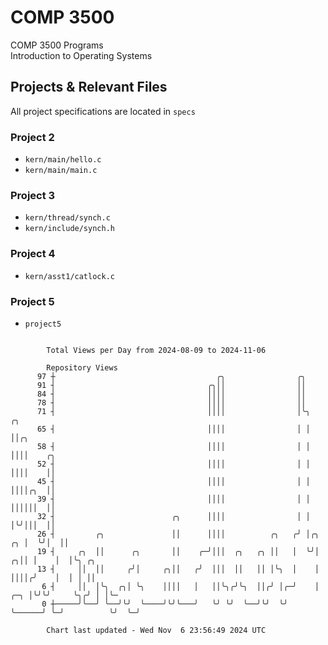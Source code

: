 # COMP 3500
COMP 3500 Programs  
Introduction to Operating Systems  
## Projects & Relevant Files
All project specifications are located in `specs`
### Project 2
- `kern/main/hello.c`
- `kern/main/main.c`
### Project 3
- `kern/thread/synch.c`
- `kern/include/synch.h`
### Project 4
- `kern/asst1/catlock.c`
### Project 5
- `project5`

```

        Total Views per Day from 2024-08-09 to 2024-11-06

        Repository Views
      97 ┼                                    ╭╮                ╭╮
      91 ┤                                  ╭╮││                ││
      84 ┤                                  ││││                ││
      78 ┤                                  ││││                ││
      71 ┤                                  ││││                │╰╮                 ╭╮
      65 ┤                                  ││││                │ │                 ││╭╮
      58 ┤                                  ││││                │ │                 ││││    ╭╮
      52 ┤                                  ││││                │ │                 ││││    ││
      45 ┤                                  ││││                │ │                 ││││╭╮  ││
      39 ┤                                  ││││                │ │                 ││││││  ││
      32 ┤                          ╭╮      ││││                │ │                 │╰╯│││  ││
      26 ┤         ╭╮               ││      ││││          ╭╮   ╭╯ │╭╮            ╭╮ │  ╰╯│  ││
      19 ┤     ╭╮  ││      ╭╮       ││    ╭─╯│││  ╭╮   ╭╮ ││   │  ╰╯│          ╭╮││ │    │  │╰╮ ╭╮
      13 ┤     ││  ││     ╭╯│     ╭╮││   ╭╯  │││  ││   ││ │╰╮  │    │          ││││╭╯    │  │ │ ││
       6 ┤     ││  │╰╮  ╭╮│ ╰╮    ││││   │   ││╰╮╭╯╰╮  ││╭╯ │╭─╯    │      ╭─╮ │╰╯╰╯     ╰╮╭╯ │ │╰─
       0 ┼─────╯╰──╯ ╰──╯╰╯  ╰────╯╰╯╰───╯   ╰╯ ╰╯  ╰──╯╰╯  ╰╯      ╰──────╯ ╰─╯          ╰╯  ╰─╯

        Chart last updated - Wed Nov  6 23:56:49 2024 UTC
        
```
